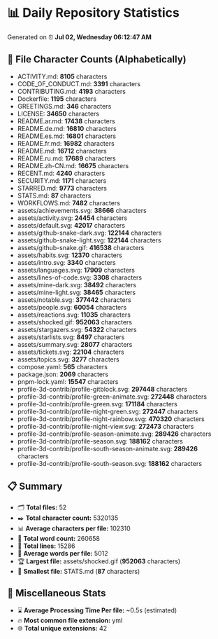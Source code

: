 # 📊 Daily Repository Statistics
Generated on ⏰ **Jul 02, Wednesday 06:12:47 AM**

## 📂 File Character Counts (Alphabetically)
- ACTIVITY.md: **8105** characters
- CODE_OF_CONDUCT.md: **3391** characters
- CONTRIBUTING.md: **4193** characters
- Dockerfile: **1195** characters
- GREETINGS.md: **346** characters
- LICENSE: **34650** characters
- README.ar.md: **17438** characters
- README.de.md: **16810** characters
- README.es.md: **16801** characters
- README.fr.md: **16982** characters
- README.md: **16712** characters
- README.ru.md: **17689** characters
- README.zh-CN.md: **16675** characters
- RECENT.md: **4240** characters
- SECURITY.md: **1171** characters
- STARRED.md: **9773** characters
- STATS.md: **87** characters
- WORKFLOWS.md: **7482** characters
- assets/achievements.svg: **38666** characters
- assets/activity.svg: **24454** characters
- assets/default.svg: **42017** characters
- assets/github-snake-dark.svg: **122144** characters
- assets/github-snake-light.svg: **122144** characters
- assets/github-snake.gif: **416538** characters
- assets/habits.svg: **12370** characters
- assets/intro.svg: **3340** characters
- assets/languages.svg: **17909** characters
- assets/lines-of-code.svg: **3308** characters
- assets/mine-dark.svg: **38492** characters
- assets/mine-light.svg: **38465** characters
- assets/notable.svg: **377442** characters
- assets/people.svg: **60054** characters
- assets/reactions.svg: **11035** characters
- assets/shocked.gif: **952063** characters
- assets/stargazers.svg: **54322** characters
- assets/starlists.svg: **8497** characters
- assets/summary.svg: **28077** characters
- assets/tickets.svg: **22104** characters
- assets/topics.svg: **3277** characters
- compose.yaml: **565** characters
- package.json: **2069** characters
- pnpm-lock.yaml: **15547** characters
- profile-3d-contrib/profile-gitblock.svg: **297448** characters
- profile-3d-contrib/profile-green-animate.svg: **272448** characters
- profile-3d-contrib/profile-green.svg: **171184** characters
- profile-3d-contrib/profile-night-green.svg: **272447** characters
- profile-3d-contrib/profile-night-rainbow.svg: **470320** characters
- profile-3d-contrib/profile-night-view.svg: **272473** characters
- profile-3d-contrib/profile-season-animate.svg: **289426** characters
- profile-3d-contrib/profile-season.svg: **188162** characters
- profile-3d-contrib/profile-south-season-animate.svg: **289426** characters
- profile-3d-contrib/profile-south-season.svg: **188162** characters

## 📋 Summary
- 🗂️ **Total files:** 52
- ✒️ **Total character count:** 5320135
- 📊 **Average characters per file:** 102310
- 📝 **Total word count:** 260658
- 🧾 **Total lines:** 15286
- 📐 **Average words per file:** 5012
- 🏆 **Largest file:** assets/shocked.gif (**952063** characters)
- 🥉 **Smallest file:** STATS.md (**87** characters)

## 🌟 Miscellaneous Stats
- ⌛ **Average Processing Time Per file:** ~0.5s (estimated)
- 🔥 **Most common file extension:** yml
- 🌐 **Total unique extensions:** 42
